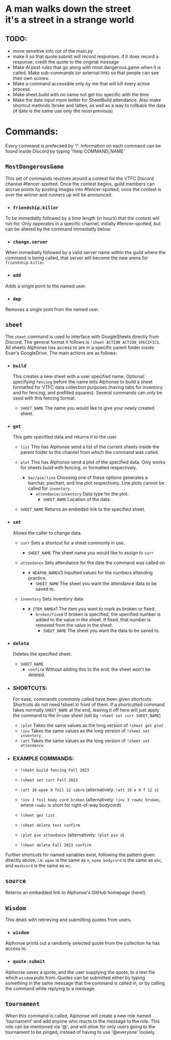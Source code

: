 # A man walks down the street<br>it's a street in a strange world

## TODO:
- move sensitive info out of the main.py
- make it so that quote.submit will record responses. if it does record a response, credit the quote to the original message
- Make Al post rules that go along with most.dangerous.game when it is called. Make sub-commands (or external link) so that people can see their own scores.
- Make a command accessible only by me that will kill every active process.
- Make sheet.build with no name not get too specific with the time
- Make the date input more better for SheetBuild.attendance. Also make shortcut methods !broke and !atten, as well as a way to rollback the data (if date is the same use only the most previous)


# Commands:

Every command is prefecaed by '!'. Information on each command can be found inside Discord by typing '!help COMMAND_NAME'

## `MostDangerousGame`

This set of commands revolves around a contest for the VTFC Discord channel #fencer-spotted. Once the contest begins, guild members can accrue points by posting images into #fencer-spotted; once the contest is over the winner and runners up will be announced.

- ### `friendship.killer`

To be immediatly followed by a time length (in hours) that the contest will run for. Only opperates in a specific channel, initially #fencer-spotted, but can be altered by the command immediatly below.

- ### `change.server`
  
When immediatly followed by a valid server name within the guild where the command is being called, that server will become the new arena for `friendship.killer`

- ### `add`

Adds a single point to the named user.

- ### `dep`

Removes a single pont from the named user.

## `sheet`

The `sheet` command is used to interface with GoogleSheets directly from Discord. The general format it follows is `!sheet ACTION ACTION_SPECIFICS`. All sheets Alphonse has access to are in a specific parent folder inside Evan's GoogleDrive. The main actions are as follows:

- ### `build`
  This creates a new sheet with a user specified name. Optional: specifying `fencing` before the name tells Alphonse to build a sheet formatted for VTFC data collection purposes (having tabs for inventory and for fencing, and prefilled squares). Several commands can only be used with this fencing format.
  - `SHEET_NAME` The name you would like to give your newly created sheet. 

- ### `get`
  This gets specified data and returns it to the user.
  - `list` This has Alphonse send a list of the current sheets inside the parent folder to the channel from which the command was called.
  - `plot` This has Alphonse send a plot of the specified data. Only works for sheets build with fencing, or formatted respectively.
    - `bar/pie/line` Choosing one of these options generates a barchar, piechart, and line plot respectively. Line plots cannot be called for `inventory`.
      - `attendance/inventory` Data type for the plot.
        - `SHEET_NAME` Location of the data.
  
  - `SHEET_NAME` Returns an embeded link to the specified sheet.
 
    
- ### `set`
  Allows the caller to change data.
  - `curr` Sets a shortcut for a sheet commonly in use.
    - `SHEET_NAME` The sheet name you would like to assign to `curr`
      
  - `attendance` Sets attendance for the date the command was called on
    - `# WEAPON_NAME`x3 Inputted values for the numbers attending practice.
      - `SHEET_NAME` The sheet you want the attendance data to be saved to.
        
  - `inventory` Sets inventory data
    - `# ITEM_NAME`x1 The item you want to mark as broken or fixed.
      - `broken/fixed` If broken is specified, the specified number is added to the value in the sheet. If fixed, that number is removed from the value in the sheet.
        - `SHEET_NAME` The sheet you want the data to be saved to. 
          
- ### `delete`
  Deletes the specified sheet.
  - `SHEET_NAME`
    - `confirm` Without adding this to the end, the sheet won't be deleted.
      
- ### SHORTCUTS:
  For ease, commands commonly called have been given shortcuts. Shortcuts do not need !sheet in front of them. If a shortcutted command takes normally `SHEET_NAME` at the end, leaving it off here will just apply the command to the in-use sheet (set by `!sheet set curr SHEET_NAME`)
  - `!plot` Takes the same values as the long version of `!sheet get plot`
  - `!inv` Takes the same values as the long version of `!sheet set inventory`
  - `!att` Takes the same values as the long version of `!sheet set attendance`

- ### EXAMPLE COMMANDS:

  - `!sheet build fencing Fall 2023`

  - `!sheet set curr Fall 2023`

  - `!att 10 epee 9 foil 12 sabre` (alternatively: `!att 10 e 9 f 12 s`)

  - `!inv 3 foil body cord broken` (alternatively: `!inv 3 rowbc broken`, where `rowbc` is short for right-of-way bodycord)

  - `!sheet get list`

  - `!sheet delete test confirm`

  - `!plot pie attendance` (alternatively: `!plot pie a`)

  - `!sheet delete Fall 2023 confirm`

Further shortcuts for named variables exist, following the pattern given directly above, i.e. `epee` is the same as `e`, `epee bodycord` is the same as `ebc`, and `maskcord` is the same as `mc`.

## `source`

Reterns an embedded link to Alphonse's GitHub homepage (here!).

## `Wisdom`

This deals with retrieving and submitting quotes from users.

- ### `wisdom`

Alphonse prints out a randomly selected quote from the collection he has access to.

- ### `quote.submit`

Alphonse saves a quote, and the user supplying the quote, to a text file which `wisdom` pulls from. Quotes can be submitted either by typing something in the same message that the command is called in, or by calling the command while replying to a message.

## `tournament`

When this command is called, Alphonse will create a new role named 'tournament' and add anyone who reacts to the message to the role. This role can be mentioned via '@', and will allow for only users going to the tournament to be pinged, instead of having to use '@everyone' loosely.

